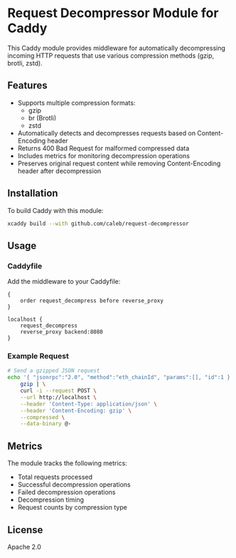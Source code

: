 # Request Decompressor Module for Caddy

This Caddy module provides middleware for automatically decompressing incoming HTTP requests that use various compression methods (gzip, brotli, zstd).

## Features

- Supports multiple compression formats:
  - gzip
  - br (Brotli)
  - zstd
- Automatically detects and decompresses requests based on Content-Encoding header
- Returns 400 Bad Request for malformed compressed data
- Includes metrics for monitoring decompression operations
- Preserves original request content while removing Content-Encoding header after decompression

## Installation

To build Caddy with this module:

```bash
xcaddy build --with github.com/caleb/request-decompressor
```

## Usage

### Caddyfile

Add the middleware to your Caddyfile:

```caddyfile
{
    order request_decompress before reverse_proxy
}

localhost {
    request_decompress
    reverse_proxy backend:8080
}
```

### Example Request

```bash
# Send a gzipped JSON request
echo '{ "jsonrpc":"2.0", "method":"eth_chainId", "params":[], "id":1 }' | \
    gzip | \
    curl -i --request POST \
    --url http://localhost \
    --header 'Content-Type: application/json' \
    --header 'Content-Encoding: gzip' \
    --compressed \
    --data-binary @-
```

## Metrics

The module tracks the following metrics:

- Total requests processed
- Successful decompression operations
- Failed decompression operations
- Decompression timing
- Request counts by compression type

## License

Apache 2.0
